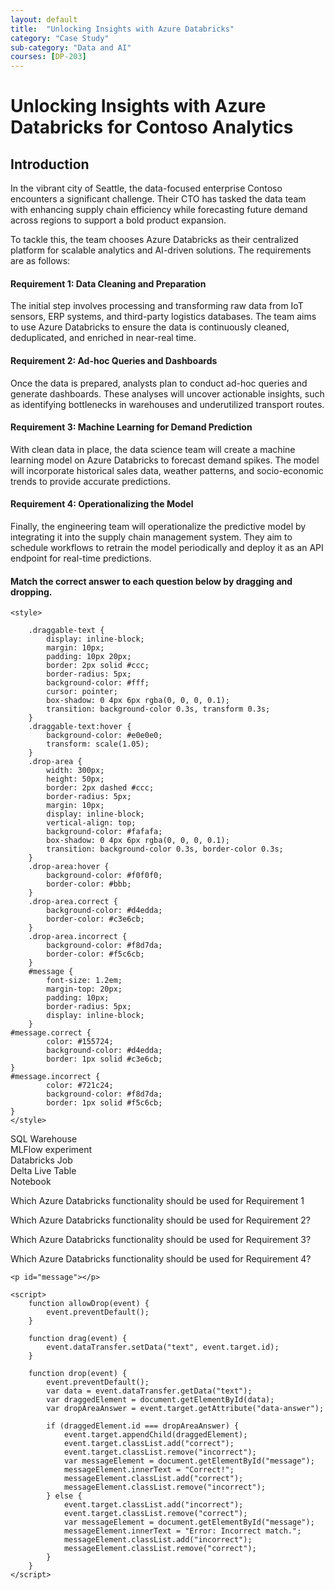 ```yaml
---
layout: default
title:  "Unlocking Insights with Azure Databricks"
category: "Case Study"
sub-category: "Data and AI"
courses: [DP-203]
---
```

# Unlocking Insights with Azure Databricks for Contoso Analytics

## Introduction
In the vibrant city of Seattle, the data-focused enterprise Contoso encounters a significant challenge. Their CTO has tasked the data team with enhancing supply chain efficiency while forecasting future demand across regions to support a bold product expansion.

To tackle this, the team chooses Azure Databricks as their centralized platform for scalable analytics and AI-driven solutions. The requirements are as follows:

#### Requirement 1: Data Cleaning and Preparation
The initial step involves processing and transforming raw data from IoT sensors, ERP systems, and third-party logistics databases. The team aims to use Azure Databricks to ensure the data is continuously cleaned, deduplicated, and enriched in near-real time.

#### Requirement 2: Ad-hoc Queries and Dashboards
Once the data is prepared, analysts plan to conduct ad-hoc queries and generate dashboards. These analyses will uncover actionable insights, such as identifying bottlenecks in warehouses and underutilized transport routes.

#### Requirement 3: Machine Learning for Demand Prediction
With clean data in place, the data science team will create a machine learning model on Azure Databricks to forecast demand spikes. The model will incorporate historical sales data, weather patterns, and socio-economic trends to provide accurate predictions.

#### Requirement 4: Operationalizing the Model
Finally, the engineering team will operationalize the predictive model by integrating it into the supply chain management system. They aim to schedule workflows to retrain the model periodically and deploy it as an API endpoint for real-time predictions.

#### Match the correct answer to each question below by dragging and dropping.

<html lang="en">
<head>
    <meta charset="UTF-8">
    <meta name="viewport" content="width=device-width, initial-scale=1.0">
    
    <style>

        .draggable-text {
            display: inline-block;
            margin: 10px;
            padding: 10px 20px;
            border: 2px solid #ccc;
            border-radius: 5px;
            background-color: #fff;
            cursor: pointer;
            box-shadow: 0 4px 6px rgba(0, 0, 0, 0.1);
            transition: background-color 0.3s, transform 0.3s;
        }
        .draggable-text:hover {
            background-color: #e0e0e0;
            transform: scale(1.05);
        }
        .drop-area {
            width: 300px;
            height: 50px;
            border: 2px dashed #ccc;
            border-radius: 5px;
            margin: 10px;
            display: inline-block;
            vertical-align: top;
            background-color: #fafafa;
            box-shadow: 0 4px 6px rgba(0, 0, 0, 0.1);
            transition: background-color 0.3s, border-color 0.3s;
        }
        .drop-area:hover {
            background-color: #f0f0f0;
            border-color: #bbb;
        }
        .drop-area.correct {
            background-color: #d4edda;
            border-color: #c3e6cb;
        }
        .drop-area.incorrect {
            background-color: #f8d7da;
            border-color: #f5c6cb;
        }
        #message {
            font-size: 1.2em;
            margin-top: 20px;
            padding: 10px;
            border-radius: 5px;
            display: inline-block;
        }
    #message.correct {
            color: #155724;
            background-color: #d4edda;
            border: 1px solid #c3e6cb;
    }
    #message.incorrect {
            color: #721c24;
            background-color: #f8d7da;
            border: 1px solid #f5c6cb;
    }
    </style>
</head>
<body>
    <div>
        <div class="draggable-text" draggable="true" ondragstart="drag(event)" id="azureDataFabrics">SQL Warehouse</div>
        <div class="draggable-text" draggable="true" ondragstart="drag(event)" id="azureSynapse">MLFlow experiment</div>
        <div class="draggable-text" draggable="true" ondragstart="drag(event)" id="crmSocialSales">Databricks Job</div>
        <div class="draggable-text" draggable="true" ondragstart="drag(event)" id="azurePurview">Delta Live Table</div>
        <div class="draggable-text" draggable="true" ondragstart="drag(event)" id="synapseSpark">Notebook</div>
    </div>
    <div>
        <p>Which Azure Databricks functionality should be used for Requirement 1</p>
        <div class="drop-area" ondrop="drop(event)" ondragover="allowDrop(event)" data-answer="azurePurview"></div>
    </div>
    <div>
        <p>Which Azure Databricks functionality should be used for Requirement 2?</p>
        <div class="drop-area" ondrop="drop(event)" ondragover="allowDrop(event)" data-answer="azureDataFabrics"></div>
    </div>
    <div>
        <p>Which Azure Databricks functionality should be used for Requirement 3?</p>
        <div class="drop-area" ondrop="drop(event)" ondragover="allowDrop(event)" data-answer="azureSynapse"></div>
    </div>
    <div>
        <p>Which Azure Databricks functionality should be used for Requirement 4?</p>
        <div class="drop-area" ondrop="drop(event)" ondragover="allowDrop(event)" data-answer="crmSocialSales"></div>
    </div>
   
    <p id="message"></p>

    <script>
        function allowDrop(event) {
            event.preventDefault();
        }

        function drag(event) {
            event.dataTransfer.setData("text", event.target.id);
        }

        function drop(event) {
            event.preventDefault();
            var data = event.dataTransfer.getData("text");
            var draggedElement = document.getElementById(data);
            var dropAreaAnswer = event.target.getAttribute("data-answer");

            if (draggedElement.id === dropAreaAnswer) {
                event.target.appendChild(draggedElement);
                event.target.classList.add("correct");
                event.target.classList.remove("incorrect");
                var messageElement = document.getElementById("message");
                messageElement.innerText = "Correct!";
                messageElement.classList.add("correct");
                messageElement.classList.remove("incorrect");
            } else {
                event.target.classList.add("incorrect");
                event.target.classList.remove("correct");
                var messageElement = document.getElementById("message");
                messageElement.innerText = "Error: Incorrect match.";
                messageElement.classList.add("incorrect");
                messageElement.classList.remove("correct");
            }
        }
    </script>
</body>
</html>
